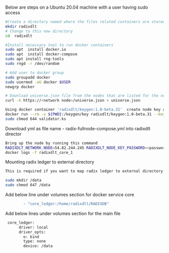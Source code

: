 Below are steps on a Ubuntu 20.04 machine with a user having sudo access


```bash
#Create a directory named where the files related containers are stored 
mkdir radixdlt
# Change to this new directory
cd  radixdlt
```
```bash
#Install necessary tool to run docker containers
sudo apt  install docker.io
sudo apt  install docker-compose
sudo apt install rng-tools
sudo rngd -r /dev/random
```

```bash
# Add user to docker group
sudo groupadd docker
sudo usermod -aG docker $USER
newgrp docker
```
```bash
# Download universe.json file from the nodes that are listed for the network
curl -k https://<network node>/universe.json > universe.json
```

```bash
Using docker container 'radixdlt/keygen:1.0-beta.31'  create node key as below
docker run --rm -v ${PWD}:/keygen/key radixdlt/keygen:1.0-beta.31 --keystore=/keygen/key/validator.ks --password=password --keypair-name=node 
sudo chmod 644 validator.ks
```


Download yml as file name - radix-fullnode-compose.yml into radixdlt director

```bash
Bring up the node by running this command
RADIXDLT_NETWORK_NODE=54.82.244.245 RADIXDLT_NODE_KEY_PASSWORD=<password> docker-compose -f radix-fullnode-compose.yml up -d
docker logs -f radixdlt_core_1
```


Mounting radix ledger to external directory

```bash
This is required if you want to map radix ledger to external directory

sudo mkdir /data
sudo chmod 647 /data
```

Add below line under volumes section for docker service core
```bash
        - "core_ledger:/home/radixdlt/RADIXDB"
```

Add below lines under volumes section for the main file
```bash
 core_ledger:
      driver: local
      driver_opts:
        o: bind
        type: none
        device: /data
```



